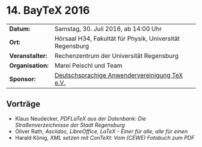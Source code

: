 # 14. BayTeX 2016

|                   |                                                                       |
|-------------------|-----------------------------------------------------------------------|
| **Datum:**        | Samstag, 30. Juli 2016, ab 14:00 Uhr                                  |
| **Ort:**          | Hörsaal H34, Fakultät für Physik, Universität Regensburg              |
| **Veranstalter:** | Rechenzentrum der Universität Regensburg                              |
| **Organisation:** | Marei Peischl und Team                                                |
| **Sponsor:**      | [Deutschsprachige Anwendervereinigung TeX e.V.](http://www.dante.de/) |

## Vorträge

* Klaus Neudecker, *PDFLaTeX aus der Datenbank: Die Straßenverzeichnisse der Stadt Regensburg*
* Oliver Rath, *Asciidoc, LibreOffice, LaTeX - Einer für alle, alle für einen*
* Harald König, *XML setzen mit ConTeXt: Vom (CEWE) Fotobuch zum PDF*

